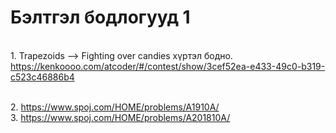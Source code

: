 # Бэлтгэл бодлогууд 1

<br>1. Trapezoids --> Fighting over candies хүртэл бодно.
https://kenkoooo.com/atcoder/#/contest/show/3cef52ea-e433-49c0-b319-c523c46886b4

<br>2. https://www.spoj.com/HOME/problems/A1910A/
<br>3. https://www.spoj.com/HOME/problems/A201810A/

<!-- <br>2. https://www.spoj.com/HOME/problems/AO101/
<br>3. https://www.spoj.com/HOME/problems/AO102/

<br>2. https://www.spoj.com/HOME/problems/A2210A/
<br>3. https://www.spoj.com/HOME/problems/A2210B/

<br>2. https://www.spoj.com/HOME/problems/A2310A/
<br>3. https://www.spoj.com/HOME/problems/A2310B/

<br>2. https://www.spoj.com/HOME/problems/A1910B/
<br>3. https://www.spoj.com/HOME/problems/A1910C/

<br>2. https://www.spoj.com/HOME/problems/A201810B/
<br>3. https://www.spoj.com/HOME/problems/A201810C/

<br>2. https://www.spoj.com/HOME/problems/A2210C/
<br>3. https://www.spoj.com/HOME/problems/A2310C/ -->






